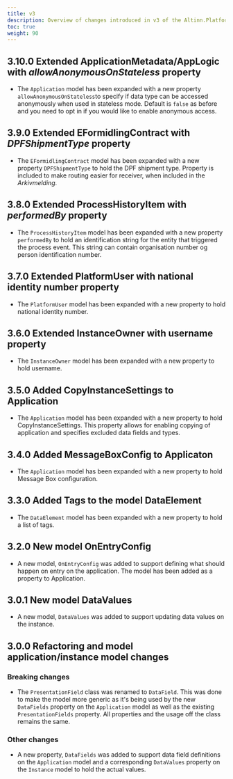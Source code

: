 ```yaml
---
title: v3
description: Overview of changes introduced in v3 of the Altinn.Platform.Storage.Interface package.
toc: true
weight: 90
---
```

## 3.10.0 Extended ApplicationMetadata/AppLogic with _allowAnonymousOnStateless_ property
- The `Application` model has been expanded with a new property `allowAnonymousOnStateless`to specify if data type can be accessed anonymously when used in stateless mode. Default is `false` as before and you need to opt in if you would like to enable anonymous access.

## 3.9.0 Extended EFormidlingContract with _DPFShipmentType_ property
- The `EFormidlingContract` model has been expanded with a new property `DPFShipmentType` to hold the DPF shipment type.
Property is included to make routing easier for receiver, when included in the _Arkivmelding_.

## 3.8.0 Extended ProcessHistoryItem with _performedBy_ property
- The `ProcessHistoryItem` model has been expanded with a new property `performedBy` to hold an identification string
for the entity that triggered the process event. This string can contain organisation number og person identification 
number.
 
## 3.7.0 Extended PlatformUser with national identity number property
- The `PlatformUser` model has been expanded with a new property to hold national identity number.

## 3.6.0 Extended InstanceOwner with username property
- The `InstanceOwner` model has been expanded with a new property to hold username.

## 3.5.0 Added CopyInstanceSettings to Application
- The `Application` model has been expanded with a new property to hold CopyInstanceSettings. 
  This property allows for enabling copying of application and specifies excluded data fields and types.

## 3.4.0 Added MessageBoxConfig to Applicaton

- The `Application` model has been expanded with a new property to hold Message Box configuration.

## 3.3.0 Added Tags to the model DataElement

- The `DataElement` model has been expanded with a new property to hold a list of tags.

## 3.2.0 New model OnEntryConfig

- A new model, `OnEntryConfig` was added to support defining what should happen on entry on the application. The model has been added as a property to Application.

## 3.0.1 New model DataValues

- A new model, `DataValues` was added to support updating data values on the instance.

## 3.0.0 Refactoring and model application/instance model changes

### Breaking changes
- The `PresentationField` class was renamed to `DataField`.
  This was done to make the model more generic as it's being used by the new `DataFields` property on the `Application` model as well as the existing `PresentationFields` property. All properties and the usage off the class remains the same.

### Other changes
- A new property, `DataFields` was added to support data field definitions on the `Application` model and a corresponding `DataValues` property on the `Instance` model to hold the actual values.
